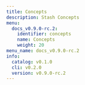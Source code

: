 ```yaml
---
title: Concepts
description: Stash Concepts
menu:
  docs_v0.9.0-rc.2:
    identifier: concepts
    name: Concepts
    weight: 20
menu_name: docs_v0.9.0-rc.2
info:
  catalog: v0.1.0
  cli: v0.2.0
  version: v0.9.0-rc.2
---
```


